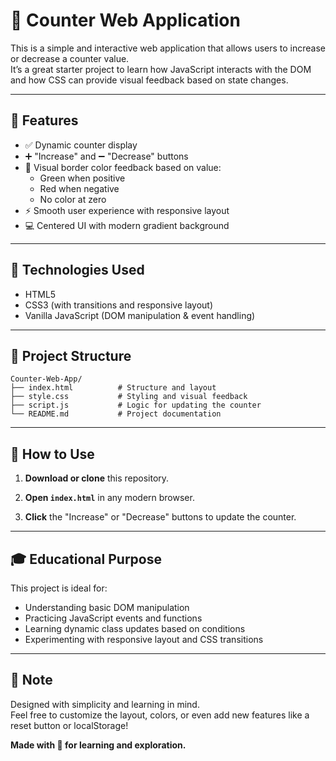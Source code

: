 # 🎯 Counter Web Application

This is a simple and interactive web application that allows users to increase or decrease a counter value.  
It’s a great starter project to learn how JavaScript interacts with the DOM and how CSS can provide visual feedback based on state changes.

---

## 🚀 Features

- ✅ Dynamic counter display  
- ➕ "Increase" and ➖ "Decrease" buttons  
- 🎨 Visual border color feedback based on value:  
  - Green when positive  
  - Red when negative  
  - No color at zero  
- ⚡ Smooth user experience with responsive layout  
- 💻 Centered UI with modern gradient background  

---

## 🧰 Technologies Used

- HTML5  
- CSS3 (with transitions and responsive layout)  
- Vanilla JavaScript (DOM manipulation & event handling)

---

## 📂 Project Structure

```
Counter-Web-App/
├── index.html          # Structure and layout
├── style.css           # Styling and visual feedback
├── script.js           # Logic for updating the counter
└── README.md           # Project documentation
```

---

## 🔧 How to Use

1. **Download or clone** this repository.

2. **Open `index.html`** in any modern browser.  

3. **Click** the "Increase" or "Decrease" buttons to update the counter.

---

## 🎓 Educational Purpose

This project is ideal for:

- Understanding basic DOM manipulation  
- Practicing JavaScript events and functions  
- Learning dynamic class updates based on conditions  
- Experimenting with responsive layout and CSS transitions  

---

## 🙌 Note

Designed with simplicity and learning in mind.  
Feel free to customize the layout, colors, or even add new features like a reset button or localStorage!  

**Made with 💙 for learning and exploration.**
